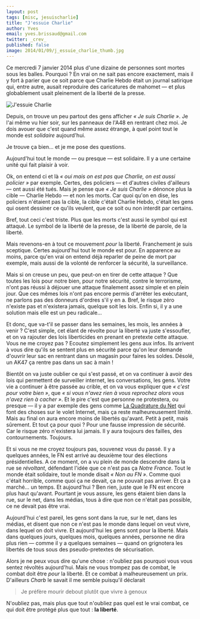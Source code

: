 ```yaml
---
layout: post
tags: [misc, jesuischarlie]
title: "J'essuie Charlie"
author: Yves
email: yves.brissaud@gmail.com
twitter: _crev_
published: false
image: 2014/01/09/j_essuie_charlie_thumb.jpg
---
```


Ce mercredi 7 janvier 2014 plus d'une dizaine de personnes sont mortes sous les balles.
Pourquoi ? En vrai on ne sait pas encore exactement, mais il y fort à parier que ce soit
parce que Charlie Hebdo était un journal satirique qui, entre autre, ausait reproduire
des caricatures de mahomet — et plus globablement usait pleinement de la liberté de la presse.

![J'essuie Charlie](j_essuie_charlie.jpg)

Depuis, on trouve un peu partout des gens afficher _« Je suis Charlie »_. Je l'ai même vu
hier soir, sur les panneaux de l'A48 en rentrant chez moi. Je dois avouer que c'est quand
même assez étrange, à quel point tout le monde est _solidaire_ aujourd'hui.

Je trouve ça bien… et je me pose des questions.

Aujourd'hui tout le monde — ou presque — est solidaire. Il y a une certaine unité qui fait
plaisir à voir.

Ok, on entend ci et là _« oui mais on est pas que Charlie, on est aussi policier »_ par
exemple. Certes, des policiers — et d'autres civiles d'ailleurs — ont aussi été tués. Mais
je pense que _« Je suis Charlie »_ dénonce plus la cible — Charlie Hebdo — et non les morts.
Car quoi qu'on en dise, les policiers n'étaient pas la cible, la cible c'était Charlie Hebdo,
c'était les gens qui osent dessiner ce qu'ils veulent, que ce soit ou non interdit par
certains.

Bref, tout ceci c'est triste. Plus que les morts c'est aussi le symbol qui est attaqué. Le
symbol de la liberté de la presse, de la liberté de parole, de la liberté.

Mais revenons-en à tout ce mouvement _pour_ la liberté. Franchement je suis sceptique. Certes
aujourd'hui tout le monde est pour. En apparence au moins, parce qu'en vrai on entend déjà
reparler de peine de mort par exemple, mais aussi de la volonté de renforcer la sécurité,
la surveillance.

Mais si on creuse un peu, que peut-on en tirer de cette attaque ? Que toutes les lois
pour notre bien, pour notre sécurité, contre le terrorisme, n'ont pas réussi à déjouer une
attaque finalement assez simple et en plein jour. Que ces mêmes lois n'ont pas encore permis
d'arrêter les exécutant, ne parlons pas des donneurs d'ordres s'il y en a. Bref, le risque
zéro n'existe pas et n'existera jamais, quelque soit les lois. Enfin si, il y a une solution
mais elle est un peu radicale…

Et donc, que va-t'il se passer dans les semaines, les mois, les années à venir ? C'est simple,
cet élant de révolte pour la liberté va juste s'essoufler, et on va rajouter des lois liberticides
en prenant en pretexte cette attaque. Vous ne me croyez pas ? Ecoutez simplement les gens aux infos.
Ils arrivent à vous dire qu'ils se sentent plus en sécurité parce qu'on leur demande d'ouvrir
leur sac en rentrant dans un magasin pour faires les soldes. Désolé, un AK47 ça rentre pas dans
un sac à main !

Bientôt on va juste oublier ce qui s'est passé, et on va continuer à avoir des lois qui permettent
de surveiller internet, les conversations, les gens. Votre vie a continuer à être passée
au crible, et on va vous expliquer que _« c'est pour votre bien »_, que _« si vous n'avez rien
à vous reprochez alors vous n'avez rien à cacher »_. Et le pire c'est que personne ne protestera,
ou presque — il y a par exemple des gens comme [La Quadrature du Net](https://www.laquadrature.net/fr)
qui font des choses sur le volet Internet, mais ça reste malheureusement limité. Mais au final on
aura encore moins de libertés qu'avant. Petit à petit, mais sûrement. Et tout ça pour quoi ?
Pour une fausse impression de sécurité. Car le risque zéro n'existera lui jamais. Il y aura toujours
des failles, des contournements. Toujours.

Et si vous ne me croyez toujours pas, souvenez vous du passé. Il y a quelques années, le FN est
arrivé au deuxième tour des élections présidentielles. A ce moment, on a vu plein de monde descendre
dans la rue se _révoltant_, défendant l'idée que ce n'est pas ça _Notre France_. Tout le monde
était solidaire, tout le monde disait _« Non au FN »_. Comme quoi c'était horrible, comme quoi
ça ne devait, ça ne pouvait pas arriver. Et ça a marché… un temps. Et aujourd'hui ? Ben rien,
juste que le FN est encore plus haut qu'avant. Pourtant je vous assure, les gens étaient bien
dans la rue, sur le net, dans les médias, tous à dire que non ce n'était pas possible, ce ne
devait pas être vrai.

Aujourd'hui c'est pareil, les gens sont dans la rue, sur le net, dans les médias, et disent que
non ce n'est pas le monde dans lequel on veut vivre, dans lequel on doit vivre. Et aujourd'hui
les gens sont pour la liberté. Mais dans quelques jours, quelques mois, quelques années,
personne ne dira plus rien — comme il y a quelques semaines — quand on grignotera les libertés
de tous sous des pseudo-pretextes de sécurisation.

Alors je ne peux vous dire qu'une chose : n'oubliez pas pourquoi vous vous sentez révoltés
aujourd'hui. Mais ne vous trompez pas de combat, le combat doit être _pour_ la liberté.
Et ce combat à malheureusement un prix. D'ailleurs _Charb_ le savait il me semble puisqu'il déclarait

> Je préfère mourir debout plutôt que vivre à genoux

N'oubliez pas, mais plus que tout n'oubliez pas quel est le vrai combat, ce qui doit
être protégé plus que tout : **la liberté**.
